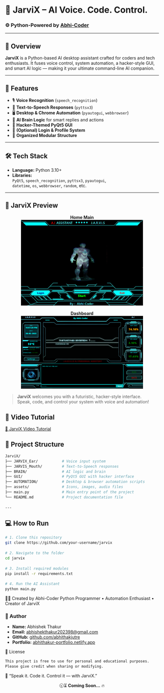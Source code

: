 # 🧠 JarviX – AI Voice. Code. Control.

### ⚙️ Python-Powered by [Abhi-Coder](https://github.com/abhithakjutre/abhithakjutre/blob/main/README.md)

---

## 🚀 Overview

**JarviX** is a Python-based AI desktop assistant crafted for coders and tech enthusiasts. It fuses voice control, system automation, a hacker-style GUI, and smart AI logic — making it your ultimate command-line AI companion.

---

## 🎯 Features

- 🎙️ **Voice Recognition** (`speech_recognition`)
- 💬 **Text-to-Speech Responses** (`pyttsx3`)
- 🖥️ **Desktop & Chrome Automation** (`pyautogui`, `webbrowser`)
- 🧠 **AI Brain Logic** for smart replies and actions
- 🧪 **Hacker-Themed PyQt5 GUI**
- 🔐 **(Optional) Login & Profile System**
- 📂 **Organized Modular Structure**

---

## 🛠️ Tech Stack

- **Language:** Python 3.10+
- **Libraries:**  
  `PyQt5`, `speech_recognition`, `pyttsx3`, `pyautogui`,  
  `datetime`, `os`, `webbrowser`, `random`, etc.

---

## 🚦 JarviX Preview

<p align="center">
  <b>Home Main</b><br>
  <img src="main.png" alt="JarviX Splash" width="400" />
</p>

<p align="center">
  <b>Dashboard</b><br>
  <img src="dashboard.png" alt="JarviX Dashboard" width="400" />
</p>

> **JarviX** welcomes you with a futuristic, hacker-style interface.  
> Speak, code, and control your system with voice and automation!
## 🎥 Video Tutorial
[ 🔗 JarviX Video Tutorial](https://drive.google.com/file/d/1-A9QBBYcNhMZfk0ePt827KIaiMHcOTYX/view?usp=drivesdk)

## 📁 Project Structure
```bash
JarviX/
├── JARVIX_Ear/           # Voice input system
├── JARVIS_Mouth/         # Text-to-Speech responses
├── BRAIN/                # AI logic and brain
├── GUI/                  # PyQt5 GUI with hacker interface
├── AUTOMATION/           # Desktop & browser automation scripts
├── assets/               # Icons, images, audio files
├── main.py               # Main entry point of the project
└── README.md             # Project documentation file

---
```
## 💻 How to Run

```bash
# 1. Clone this repository
git clone https://github.com/your-username/jarvix

# 2. Navigate to the folder
cd jarvix

# 3. Install required modules
pip install -r requirements.txt

# 4. Run the AI Assistant
python main.py
```

👨‍💻 Created by
Abhi-Coder
Python Programmer • Automation Enthusiast • Creator of JarviX

### 👤 Author

- **Name:** Abhishek Thakur  
- **Email:** [abhishekthakur202398@gmail.com](mailto:abhishekthakur202398@gmail.com)  
- **GitHub:** [github.com/abhithakjutre](https://github.com/abhithakjutre)  
- **Portfolio:** [abhithakur-portfolio.netlify.app](https://abhithakur-portfolio.netlify.app/)

📄 License
```bash
This project is free to use for personal and educational purposes.
Please give credit when sharing or modifying.
```
💬 “Speak it. Code it. Control it — with JarviX.”

<p align="center">
  🕤⏳ <b> Coming Soon...</b> 🔥
</p>
